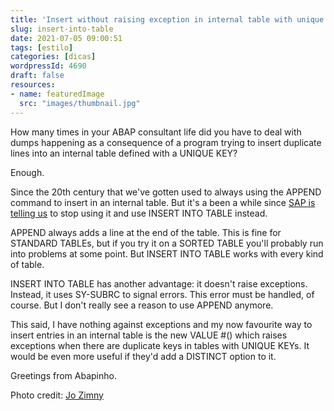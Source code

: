 ```yaml
---
title: 'Insert without raising exception in internal table with unique key'
slug: insert-into-table
date: 2021-07-05 09:00:51
tags: [estilo]
categories: [dicas]
wordpressId: 4690
draft: false
resources:
- name: featuredImage
  src: "images/thumbnail.jpg"
---
```

How many times in your ABAP consultant life did you have to deal with dumps happening as a consequence of a program trying to insert duplicate lines into an internal table defined with a UNIQUE KEY?

Enough.

<!--more-->

Since the 20th century that we've gotten used to always using the APPEND command to insert in an internal table. But it's a been a while since [SAP is telling us][1] to stop using it and use INSERT INTO TABLE instead.

APPEND always adds a line at the end of the table. This is fine for STANDARD TABLEs, but if you try it on a SORTED TABLE you'll probably run into problems at some point. But INSERT INTO TABLE works with every kind of table.

INSERT INTO TABLE has another advantage: it doesn't raise exceptions. Instead, it uses SY-SUBRC to signal errors. This error must be handled, of course. But I don't really see a reason to use APPEND anymore.

This said, I have nothing against exceptions and my now favourite way to insert entries in an internal table is the new VALUE #() which raises exceptions when there are duplicate keys in tables with UNIQUE KEYs. It would be even more useful if they'd add a DISTINCT option to it.

Greetings from Abapinho.

Photo credit: [Jo Zimny][2]

   [1]: https://github.com/SAP/styleguides/blob/main/clean-abap/CleanABAP.md#prefer-insert-into-table-to-append-to
   [2]: https://visualhunt.co/a6/22e2dcd9
